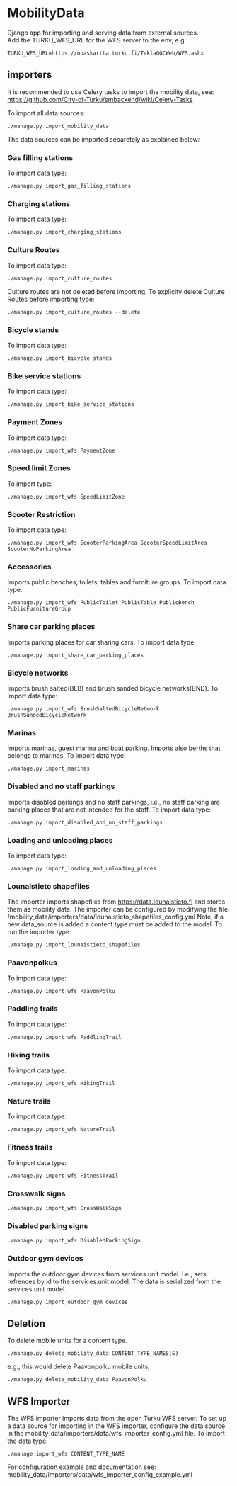 # MobilityData

Django app for importing and serving data from external sources.  
Add the TURKU_WFS_URL for the WFS server to the env, e.g.
```
TURKU_WFS_URL=https://opaskartta.turku.fi/TeklaOGCWeb/WFS.ashx
```

## importers
It is recommended to use Celery tasks to import the mobility data,
see: https://github.com/City-of-Turku/smbackend/wiki/Celery-Tasks

To import all data sources:
```
./manage.py import_mobility_data
```
The data sources can be imported separetely as explained below:

### Gas filling stations  
To import data type:  
```
./manage.py import_gas_filling_stations  
```
### Charging stations  
To import data type:  
```
./manage.py import_charging_stations  
```
### Culture Routes
To import data type:  
```
./manage.py import_culture_routes  
```
Culture routes are not deleted before importing. To explicity delete Culture Routes before importing type:  
```
./manage.py import_culture_routes --delete  
```
### Bicycle stands  
To import data type:  
```
./manage.py import_bicycle_stands 
```

### Bike service stations
To import data type:  
```
./manage.py import_bike_service_stations
```

### Payment Zones
To import data type:
```
./manage.py import_wfs PaymentZone
```

### Speed limit Zones
To import type:
```
./manage.py import_wfs SpeedLimitZone
```

### Scooter Restriction
To import data type:
```
./manage.py import_wfs ScooterParkingArea ScooterSpeedLimitArea ScooterNoParkingArea
```

### Accessories
Imports public benches, toilets, tables and furniture groups.
To import data type:
```
./manage.py import_wfs PublicToilet PublicTable PublicBench PublicFurnitureGroup
```
### Share car parking places
Imports parking places for car sharing cars. 
To import data type:
```
./manage.py import_share_car_parking_places
```

### Bicycle networks
Imports brush salted(BLB) and brush sanded bicycle networks(BND).
To import data type:
```
./manage.py import_wfs BrushSaltedBicycleNetwork BrushSandedBicycleNetwork
```

### Marinas
Imports marinas, guest marina and boat parking.
Imports also berths that belongs to marinas.
To import data type:
```
./manage.py import_marinas
```

### Disabled and no staff parkings
Imports disabled parkings and no staff parkings, i.e., no staff parking are parking places that are not intended for the staff.
To import data type:
```
./manage.py import_disabled_and_no_staff_parkings
```

### Loading and unloading places
To import data type:
```
./manage.py import_loading_and_unloading_places
```

### Lounaistieto shapefiles
The importer imports shapefiles from https://data.lounaistieto.fi and stores them
as mobility data. The importer can be configured by modifying the file:
/mobility_data/importers/data/lounaistieto_shapefiles_config.yml
Note, if a new data_source is added a content type must be added to the model.
To run the importer type:
```
./manage.py import_lounaistieto_shapefiles
```

### Paavonpolkus
To import data type:
```
./manage.py import_wfs PaavonPolku
```
### Paddling trails
To import data type:
```
./manage.py import_wfs PaddlingTrail
```

### Hiking trails
To import data type:
```
./manage.py import_wfs HikingTrail
```

### Nature trails
To import data type:
```
./manage.py import_wfs NatureTrail
```

### Fitness trails
To import data type:
```
./manage.py import_wfs FitnessTrail
```

### Crosswalk signs
```
./manage.py import_wfs CrossWalkSign
```
### Disabled parking signs
```
./manage.py import_wfs DisabledParkingSign
```

### Outdoor gym devices
Imports the outdoor gym devices from services.unit model. i.e., sets refrences by id to the services.unit model. The data is serialized from the services.unit model.
```
./manage.py import_outdoor_gym_devices
```

## Deletion
To delete mobile units for a content type.
```
./manage.py delete_mobility_data CONTENT_TYPE_NAMES(S)
```
e.g., this would delete Paavonpolku mobile units,
```
./manage.py delete_mobility_data PaavonPolku
```

## WFS Importer
The WFS importer imports data from the open Turku WFS server.
To set up a data source for importing in the WFS importer, configure the data source in the mobility_data/importers/data/wfs_importer_config.yml file.
To import the data type:
```
./manage import_wfs CONTENT_TYPE_NAME
```

For configuration example and documentation see: 
mobility_data/importers/data/wfs_importer_config_example.yml